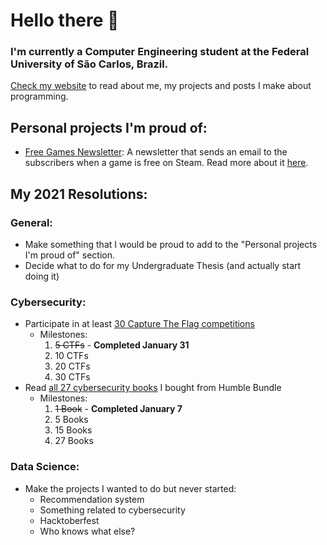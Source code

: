 # Hello there 👋

### I'm currently a Computer Engineering student at the Federal University of São Carlos, Brazil.

[Check my website](https://vccolombo.github.io) to read about me, my projects and posts I make about programming.

## Personal projects I'm proud of:

- [Free Games Newsletter](https://www.freegamesnewsletter.tech/): A newsletter that sends an email to the subscribers when a game is free on Steam. Read more about it [here](https://vccolombo.github.io/projects/freegamesnewsletter/).

## My 2021 Resolutions:

### General:

- Make something that I would be proud to add to the "Personal projects I'm proud of" section.
- Decide what to do for my Undergraduate Thesis (and actually start doing it)

### Cybersecurity:

- Participate in at least [30 Capture The Flag competitions](2021/ctfs.md)
  - Milestones:
    1. ~~5 CTFs~~ - **Completed January 31**
    2. 10 CTFs
    3. 20 CTFs
    4. 30 CTFs
- Read [all 27 cybersecurity books](2021/books.md) I bought from Humble Bundle
  - Milestones:
    1. ~~1 Book~~ - **Completed January 7**
    2. 5 Books
    3. 15 Books
    4. 27 Books

### Data Science:

- Make the projects I wanted to do but never started:
  - Recommendation system
  - Something related to cybersecurity
  - Hacktoberfest
  - Who knows what else?
